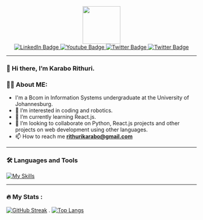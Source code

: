 <div id="header" align="center">
  <img src="https://media.giphy.com/media/M9gbBd9nbDrOTu1Mqx/giphy.gif" width="100"/>
</div>

<!--Social media links-->
<div id="badges">
 
<div id="badges" align="center">
  <a href="https://www.linkedin.com/in/karabo-rithuri-422883196">
    <img src="https://img.shields.io/badge/LinkedIn-darkblue?style=for-the-badge&logo=linkedin&logoColor=white" alt="LinkedIn Badge"/>
  </a>
  <a href="https://www.instagram.com/skariba_119">
    <img src="https://img.shields.io/badge/Instagram-lightpink?style=for-the-badge&logo=instagram&logoColor=black" alt="Youtube Badge"/>
  </a>
  <a href="https://www.twitter.com/KaraboRithuri_">
    <img src="https://img.shields.io/badge/Twitter-blue?style=for-the-badge&logo=twitter&logoColor=black" alt="Twitter Badge"/>
  </a>
   <a href="https://www.github.com/KRithuri">
    <img src="https://img.shields.io/badge/Github-black?style=for-the-badge&logo=github&logoColor=white" alt="Twitter Badge"/>
  </a>
</div>
<div align="center">
   <img src="https://komarev.com/ghpvc/?username=KRithuri&style=flat-square&color=blue" alt=""/>
</div>

---

### 👋 Hi there, I’m Karabo Rithuri.

###  :woman_technologist: About ME:
- I'm a Bcom in Information Systems undergraduate at the University of Johannesburg.
- 👀 I’m interested in coding and robotics.
- 🌱 I’m currently learning React.js.
- 💞️ I’m looking to collaborate on Python, React.js projects and other projects on web development using other languages.
- 📫 How to reach me **rithurikarabo@gmail.com**
---
### :hammer_and_wrench: Languages and Tools
[![My Skills](https://skills.thijs.gg/icons?i=python,mysql,html,css,bootstrap,js,git,react)](https://skills.thijs.gg)

---



### :fire: My Stats :
[![GitHub Streak](http://github-readme-streak-stats.herokuapp.com?user=KRithuri&theme=dark&border_radius=4.8&date_format=M%20j%5B%2C%20Y%5D)](https://git.io/streak-stats) . [![Top Langs](https://github-readme-stats.vercel.app/api/top-langs/?username=KRithuri&layout=compact&theme=dark&border_radius=4.8)](https://github.com/KRithuri)
<!---
KRithuri/KRithuri is a ✨ special ✨ repository because its `README.md` (this file) appears on your GitHub profile.
You can click the Preview link to take a look at your changes.
--->

